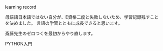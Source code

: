 
learning record


母語語日本語ではない自分が、E資格二度と失敗しないため、学習記録残すことを決めました。
言語の学習とともに成長できると思います。

斎藤先生のゼロつくを最初からやり直します。

PYTHON入門

